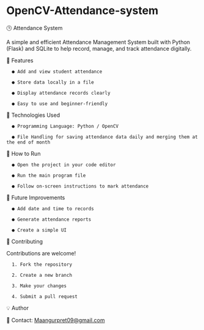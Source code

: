 # OpenCV-Attendance-system
🕒 Attendance System

A simple and efficient Attendance Management System built with Python (Flask) and SQLite to help record, manage, and track attendance digitally.

🔹 Features

      ● Add and view student attendance
      
      ● Store data locally in a file
      
      ● Display attendance records clearly
      
      ● Easy to use and beginner-friendly

🔹 Technologies Used

      ● Programming Language: Python / OpenCV
      
      ● File Handling for saving attendance data daily and merging them at the end of month

🔹 How to Run

      ● Open the project in your code editor
      
      ● Run the main program file
      
      ● Follow on-screen instructions to mark attendance

🔹 Future Improvements

      ● Add date and time to records
      
      ● Generate attendance reports
      
      ● Create a simple UI

🤝 Contributing

Contributions are welcome!

      1. Fork the repository
      
      2. Create a new branch
      
      3. Make your changes
      
      4. Submit a pull request

💡 Author

📧 Contact: Maangurpret09@gmail.com

